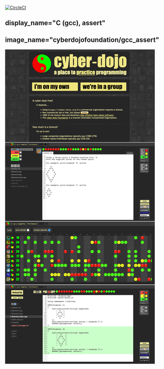 [![CircleCI](https://circleci.com/gh/cyber-dojo-start-points/gcc-assert.svg?style=svg)](https://circleci.com/gh/cyber-dojo-start-points/gcc-assert)

## display_name="C (gcc), assert"
## image_name="cyberdojofoundation/gcc_assert"

![cyber-dojo.org home page](https://github.com/cyber-dojo/cyber-dojo/blob/master/shared/home_page_snapshot.png)
